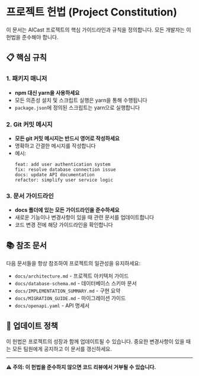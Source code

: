 # 프로젝트 헌법 (Project Constitution)

이 문서는 AICast 프로젝트의 핵심 가이드라인과 규칙을 정의합니다. 모든 개발자는 이 헌법을 준수해야 합니다.

## 📋 핵심 규칙

### 1. 패키지 매니저
- **npm 대신 yarn을 사용하세요**
- 모든 의존성 설치 및 스크립트 실행은 yarn을 통해 수행됩니다
- `package.json`에 정의된 스크립트는 yarn으로 실행합니다

### 2. Git 커밋 메시지
- **모든 git 커밋 메시지는 반드시 영어로 작성하세요**
- 명확하고 간결한 메시지를 작성합니다
- 예시:
  ```
  feat: add user authentication system
  fix: resolve database connection issue
  docs: update API documentation
  refactor: simplify user service logic
  ```

### 3. 문서 가이드라인
- **docs 폴더에 있는 모든 가이드라인을 준수하세요**
- 새로운 기능이나 변경사항이 있을 때 관련 문서를 업데이트합니다
- 코드 변경 전에 해당 가이드라인을 확인합니다

## 📚 참조 문서

다음 문서들을 항상 참조하여 프로젝트의 일관성을 유지하세요:

- `docs/architecture.md` - 프로젝트 아키텍처 가이드
- `docs/database-schema.md` - 데이터베이스 스키마 문서
- `docs/IMPLEMENTATION_SUMMARY.md` - 구현 요약
- `docs/MIGRATION_GUIDE.md` - 마이그레이션 가이드
- `docs/openapi.yaml` - API 명세서

## 🔄 업데이트 정책

이 헌법은 프로젝트의 성장과 함께 업데이트될 수 있습니다. 중요한 변경사항이 있을 때는 모든 팀원에게 공지하고 이 문서를 갱신하세요.

---

**⚠️ 주의: 이 헌법을 준수하지 않으면 코드 리뷰에서 거부될 수 있습니다.**
